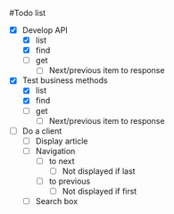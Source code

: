 #Todo list
* [X] Develop API
	* [X] list
	* [X] find
	* [ ] get
		* [ ] Next/previous item to response
* [X] Test business methods
	* [X] list
	* [X] find
	* [ ] get
		* [ ]  Next/previous item to response
* [ ] Do a client
	* [ ] Display article
	* [ ] Navigation
		* [ ] to next
			* [ ] Not displayed if last
		* [ ] to previous
			* [ ] Not displayed if first
	* [ ] Search box
